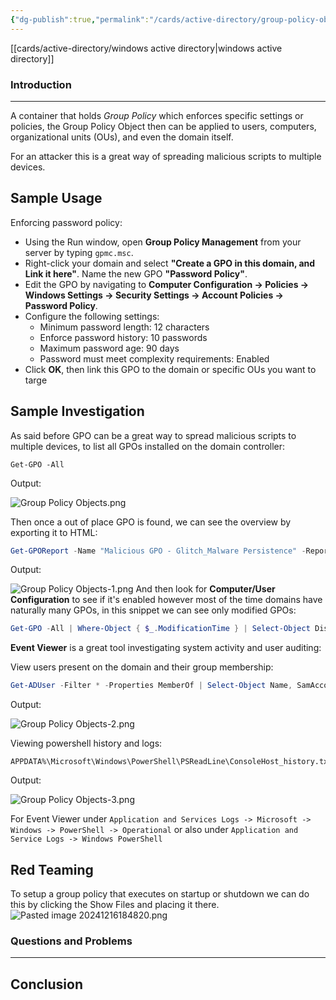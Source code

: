 ```yaml
---
{"dg-publish":true,"permalink":"/cards/active-directory/group-policy-objects/","tags":["windows/ad"]}
---
```


[[cards/active-directory/windows active directory\|windows active directory]]
### Introduction 
---
A container that holds _Group Policy_ which enforces specific settings or policies, the Group Policy Object then can be applied to users, computers, organizational units (OUs), and even the domain itself.

For an attacker this is a great way of spreading malicious scripts to multiple devices.
## Sample Usage
Enforcing password policy:

- Using the Run window, open **Group Policy Management** from your server by typing `gpmc.msc`.
- Right-click your domain and select **"Create a GPO in this domain, and Link it here"**. Name the new GPO **"Password Policy"**.
- Edit the GPO by navigating to **Computer Configuration -> Policies -> Windows Settings -> Security Settings -> Account Policies -> Password Policy**.
- Configure the following settings:
    - Minimum password length: 12 characters
    - Enforce password history: 10 passwords
    - Maximum password age: 90 days
    - Password must meet complexity requirements: Enabled
- Click **OK**, then link this GPO to the domain or specific OUs you want to targe
## Sample Investigation

As said before GPO can be a great way to spread malicious scripts to multiple devices, to list all GPOs installed on the domain controller:

```
Get-GPO -All
```

Output:

![Group Policy Objects.png](/img/user/cards/active-directory/images/Group%20Policy%20Objects.png)

Then once a out of place GPO is found, we can see the overview by exporting it to HTML:

```powershell
Get-GPOReport -Name "Malicious GPO - Glitch_Malware Persistence" -ReportType HTML -Path ".\set.html"
```

Output:

![Group Policy Objects-1.png](/img/user/cards/active-directory/images/Group%20Policy%20Objects-1.png)
And then look for **Computer/User Configuration** to see if it's enabled however most of the time domains have naturally many GPOs, in this snippet we can see only modified GPOs:

```powershell
Get-GPO -All | Where-Object { $_.ModificationTime } | Select-Object DisplayName, ModificationTime
```

**Event Viewer** is a great tool investigating system activity and user auditing:

View users present on the domain and their group membership:

```powershell
Get-ADUser -Filter * -Properties MemberOf | Select-Object Name, SamAccountName, @{Name="Groups";Expression={$_.MemberOf}}
```

Output:

![Group Policy Objects-2.png](/img/user/cards/active-directory/images/Group%20Policy%20Objects-2.png)

Viewing powershell history and logs:

```
APPDATA%\Microsoft\Windows\PowerShell\PSReadLine\ConsoleHost_history.txt
```

Output:

![Group Policy Objects-3.png](/img/user/cards/active-directory/images/Group%20Policy%20Objects-3.png)

For Event Viewer under `Application and Services Logs -> Microsoft -> Windows -> PowerShell -> Operational` or also under `Application and Service Logs -> Windows PowerShell`

## Red Teaming

To setup a group policy that executes on startup or shutdown we can do this by clicking the Show Files and placing it there.
![Pasted image 20241216184820.png](/img/user/cards/active-directory/images/Pasted%20image%2020241216184820.png)



### Questions and Problems
---
## Conclusion


